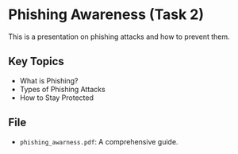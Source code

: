 # Phishing Awareness (Task 2)
This is a presentation on phishing attacks and how to prevent them.
## Key Topics
- What is Phishing?
- Types of Phishing Attacks
- How to Stay Protected
## File
- `phishing_awarness.pdf`: A comprehensive guide.
